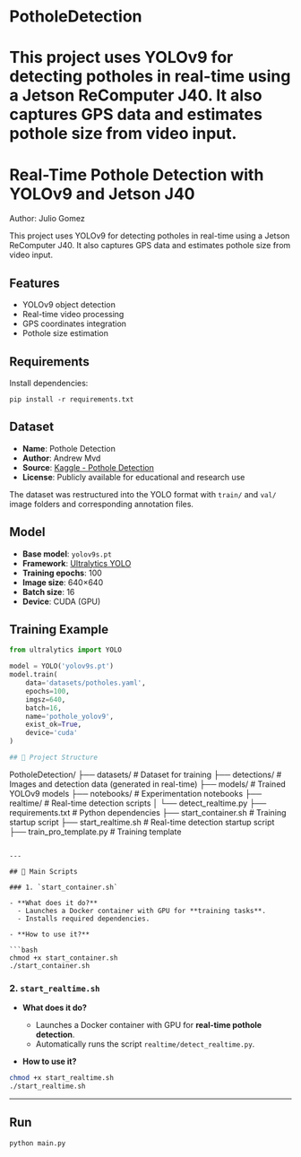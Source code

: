 
# PotholeDetection
This project uses YOLOv9 for detecting potholes in real-time using a Jetson ReComputer J40. It also captures GPS data and estimates pothole size from video input.
=======
# Real-Time Pothole Detection with YOLOv9 and Jetson J40

Author: Julio Gomez

This project uses YOLOv9 for detecting potholes in real-time using a Jetson ReComputer J40. It also captures GPS data and estimates pothole size from video input.

## Features
- YOLOv9 object detection
- Real-time video processing
- GPS coordinates integration
- Pothole size estimation

## Requirements
Install dependencies:
```
pip install -r requirements.txt
```
##  Dataset

- **Name**: Pothole Detection  
- **Author**: Andrew Mvd  
- **Source**: [Kaggle - Pothole Detection](https://www.kaggle.com/datasets/andrewmvd/pothole-detection)  
- **License**: Publicly available for educational and research use

The dataset was restructured into the YOLO format with `train/` and `val/` image folders and corresponding annotation files.

##  Model

- **Base model**: `yolov9s.pt`
- **Framework**: [Ultralytics YOLO](https://docs.ultralytics.com/)
- **Training epochs**: 100
- **Image size**: 640×640
- **Batch size**: 16
- **Device**: CUDA (GPU)

##  Training Example

```python
from ultralytics import YOLO

model = YOLO('yolov9s.pt')
model.train(
    data='datasets/potholes.yaml',
    epochs=100,
    imgsz=640,
    batch=16,
    name='pothole_yolov9',
    exist_ok=True,
    device='cuda' 
)

## 📂 Project Structure

```
PotholeDetection/
├── datasets/            # Dataset for training
├── detections/           # Images and detection data (generated in real-time)
├── models/               # Trained YOLOv9 models
├── notebooks/            # Experimentation notebooks
├── realtime/             # Real-time detection scripts
│   └── detect_realtime.py
├── requirements.txt      # Python dependencies
├── start_container.sh    # Training startup script
├── start_realtime.sh     # Real-time detection startup script
├── train_pro_template.py # Training template
```

---

## 🚀 Main Scripts

### 1. `start_container.sh`

- **What does it do?**
  - Launches a Docker container with GPU for **training tasks**.
  - Installs required dependencies.

- **How to use it?**

```bash
chmod +x start_container.sh
./start_container.sh
```

### 2. `start_realtime.sh`

- **What does it do?**
  - Launches a Docker container with GPU for **real-time pothole detection**.
  - Automatically runs the script `realtime/detect_realtime.py`.

- **How to use it?**

```bash
chmod +x start_realtime.sh
./start_realtime.sh
```

---


## Run
```
python main.py
```
